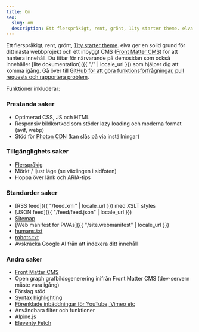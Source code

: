 ```yaml
---
title: Om
seo:
  slug: om
  description: Ett flerspråkigt, rent, grönt, 11ty starter theme. elva ger en solid grund för ditt nästa webbprojekt och ett inbyggt CMS för att hantera innehåll.
---
```


Ett flerspråkigt, rent, grönt, [11ty starter theme](https://www.11ty.dev/docs/starter/). elva ger en solid grund för ditt nästa webbprojekt och ett inbyggt CMS ([Front Matter CMS](https://frontmatter.codes/)) för att hantera innehåll. Du tittar för närvarande på demosidan som också innehåller [lite dokumentation]({{ "/" | locale_url }}) som hjälper dig att komma igång. Gå över till [GitHub för att göra funktionsförfrågningar, pull requests och rapportera problem](https://github.com/scottsweb/elva/issues).

Funktioner inkluderar:

### Prestanda saker

- Optimerad CSS, JS och HTML
- Responsiv bildkortkod som stöder lazy loading och moderna format (avif, webp)
- Stöd för [Photon CDN](https://developer.wordpress.com/docs/photon/) (kan slås på via inställningar)

### Tillgänglighets saker

- [Flerspråkig](https://www.11ty.dev/docs/plugins/i18n/)
- Mörkt / ljust läge (se växlingen i sidfoten)
- Hoppa över länk och ARIA-tips

### Standarder saker

- [RSS feed]({{ "/feed.xml" | locale_url }}) med XSLT styles
- [JSON feed]({{ "/feed/feed.json" | locale_url }})
- [Sitemap](/sitemap.xml)
- [Web manifest for PWAs]({{ "/site.webmanifest" | locale_url }})
- [humans.txt](/humans.txt)
- [robots.txt](/robots.txt)
- Avskräcka Google AI från att indexera ditt innehåll

### Andra saker

- [Front Matter CMS](https://frontmatter.codes/)
- Open graph grafbildsgenerering inifrån Front Matter CMS (dev-servern måste vara igång)
- Förslag stöd
- [Syntax highlighting](https://www.11ty.dev/docs/plugins/syntaxhighlight/)
- [Förenklade inbäddningar för YouTube, Vimeo etc](https://github.com/gfscott/eleventy-plugin-embed-everything)
- Användbara filter och funktioner
- [Alpine.js](https://alpinejs.dev/)
- [Eleventy Fetch](https://www.11ty.dev/docs/plugins/fetch/)
